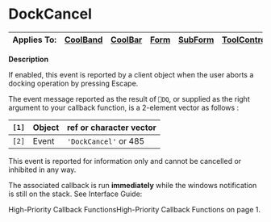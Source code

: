 




<h1 class="heading"><span class="name">DockCancel</span></h1>

| Applies To: | [CoolBand](./coolband.md) | [CoolBar](./coolbar.md) | [Form](./form.md) | [SubForm](./subform.md) | [ToolControl](./toolcontrol.md) |
| --- | --- | --- | --- | --- | ---  |


**Description**


If enabled, this event is reported by a client object when the user aborts a docking operation by pressing Escape.


The event message reported as the result of `⎕DQ`, or supplied as the right argument to your callback function, is a 2-element vector as follows :


| `[1]` | Object | ref or character vector |
| --- | --- | ---  |
| `[2]` | Event | `'DockCancel'` or 485 |


This event is reported for information only and cannot be cancelled or inhibited in any way.



The associated callback is run **immediately** while the windows notification is still on the stack. See 
Interface Guide: 

High-Priority Callback FunctionsHigh-Priority Callback Functions on page 1.


